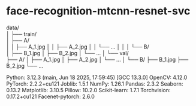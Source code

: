 # face-recognition-mtcnn-resnet-svc

data/              
│
├── train/            
│   ├── A/           
│   │   ├── A_1.jpg
│   │   ├── A_2.jpg
│   │   └── ...
│   │
│   └── B/          
│       ├── B_1.jpg
│       ├── B_2.jpg
│       └── ...
│
└── val/             
    ├── A/
    │   ├── A_1.jpg
    │   ├── A_2.jpg
    │   └── ...
    │
    └── B/
        ├── B_1.jpg
        ├── B_2.jpg
        └── ...

Python: 3.12.3 (main, Jun 18 2025, 17:59:45) [GCC 13.3.0]
OpenCV: 4.12.0
PyTorch: 2.2.2+cu121
Joblib: 1.5.1
NumPy: 1.26.1
Pandas: 2.3.2
Seaborn: 0.13.2
Matplotlib: 3.10.5
Pillow: 10.2.0
Scikit-learn: 1.7.1
Torchvision: 0.17.2+cu121
Facenet-pytorch: 2.6.0


